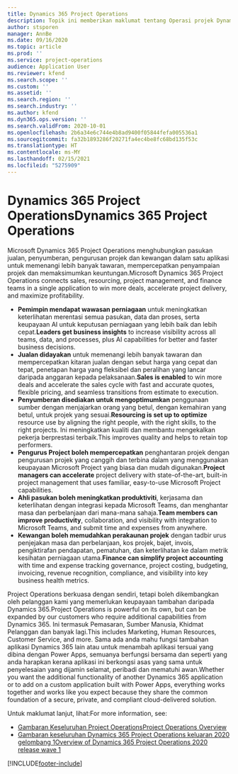 ```yaml
---
title: Dynamics 365 Project Operations
description: Topik ini memberikan maklumat tentang Operasi projek Dynamics 365.
author: stsporen
manager: AnnBe
ms.date: 09/16/2020
ms.topic: article
ms.prod: ''
ms.service: project-operations
audience: Application User
ms.reviewer: kfend
ms.search.scope: ''
ms.custom: ''
ms.assetid: ''
ms.search.region: ''
ms.search.industry: ''
ms.author: kfend
ms.dyn365.ops.version: ''
ms.search.validFrom: 2020-10-01
ms.openlocfilehash: 2b6a34e6c744e4b8ad9400f05844fefa005536a1
ms.sourcegitcommit: fa32b1893286f20271fa4ec4be8fc68bd135f53c
ms.translationtype: HT
ms.contentlocale: ms-MY
ms.lasthandoff: 02/15/2021
ms.locfileid: "5275909"
---
```

# <a name="dynamics-365-project-operations"></a><span data-ttu-id="2dd6f-103">Dynamics 365 Project Operations</span><span class="sxs-lookup"><span data-stu-id="2dd6f-103">Dynamics 365 Project Operations</span></span>

<span data-ttu-id="2dd6f-104">Microsoft Dynamics 365 Project Operations menghubungkan pasukan jualan, penyumberan, pengurusan projek dan kewangan dalam satu aplikasi untuk memenangi lebih banyak tawaran, mempercepatkan penyampaian projek dan memaksimumkan keuntungan.</span><span class="sxs-lookup"><span data-stu-id="2dd6f-104">Microsoft Dynamics 365 Project Operations connects sales, resourcing, project management, and finance teams in a single application to win more deals, accelerate project delivery, and maximize profitability.</span></span>

-   <span data-ttu-id="2dd6f-105">**Pemimpin mendapat wawasan perniagaan** untuk meningkatkan keterlihatan merentasi semua pasukan, data dan proses, serta keupayaan AI untuk keputusan perniagaan yang lebih baik dan lebih cepat.</span><span class="sxs-lookup"><span data-stu-id="2dd6f-105">**Leaders get business insights** to increase visibility across all teams, data, and processes, plus AI capabilities for better and faster business decisions.</span></span>
-   <span data-ttu-id="2dd6f-106">**Jualan didayakan** untuk memenangi lebih banyak tawaran dan mempercepatkan kitaran jualan dengan sebut harga yang cepat dan tepat, penetapan harga yang fleksibel dan peralihan yang lancar daripada anggaran kepada pelaksanaan.</span><span class="sxs-lookup"><span data-stu-id="2dd6f-106">**Sales is enabled** to win more deals and accelerate the sales cycle with fast and accurate quotes, flexible pricing, and seamless transitions from estimate to execution.</span></span>
-   <span data-ttu-id="2dd6f-107">**Penyumberan disediakan untuk mengoptimumkan** penggunaan sumber dengan menjajarkan orang yang betul, dengan kemahiran yang betul, untuk projek yang sesuai.</span><span class="sxs-lookup"><span data-stu-id="2dd6f-107">**Resourcing is set up to optimize** resource use by aligning the right people, with the right skills, to the right projects.</span></span> <span data-ttu-id="2dd6f-108">Ini meningkatkan kualiti dan membantu mengekalkan pekerja berprestasi terbaik.</span><span class="sxs-lookup"><span data-stu-id="2dd6f-108">This improves quality and helps to retain top performers.</span></span>
-   <span data-ttu-id="2dd6f-109">**Pengurus Project boleh mempercepatkan** penghantaran projek dengan pengurusan projek yang canggih dan terbina dalam yang menggunakan keupayaan Microsoft Project yang biasa dan mudah digunakan.</span><span class="sxs-lookup"><span data-stu-id="2dd6f-109">**Project managers can accelerate** project delivery with state-of-the-art, built-in project management that uses familiar, easy-to-use Microsoft Project capabilities.</span></span>
-   <span data-ttu-id="2dd6f-110">**Ahli pasukan boleh meningkatkan produktiviti**, kerjasama dan keterlihatan dengan integrasi kepada Microsoft Teams, dan menghantar masa dan perbelanjaan dari mana-mana sahaja.</span><span class="sxs-lookup"><span data-stu-id="2dd6f-110">**Team members can improve productivity**, collaboration, and visibility with integration to Microsoft Teams, and submit time and expenses from anywhere.</span></span>
-   <span data-ttu-id="2dd6f-111">**Kewangan boleh memudahkan perakaunan projek** dengan tadbir urus penjejakan masa dan perbelanjaan, kos projek, bajet, invois, pengiktirafan pendapatan, pematuhan, dan keterlihatan ke dalam metrik kesihatan perniagaan utama.</span><span class="sxs-lookup"><span data-stu-id="2dd6f-111">**Finance can simplify project accounting** with time and expense tracking governance, project costing, budgeting, invoicing, revenue recognition, compliance, and visibility into key business health metrics.</span></span>

<span data-ttu-id="2dd6f-112">Project Operations berkuasa dengan sendiri, tetapi boleh dikembangkan oleh pelanggan kami yang memerlukan keupayaan tambahan daripada Dynamics 365.</span><span class="sxs-lookup"><span data-stu-id="2dd6f-112">Project Operations is powerful on its own, but can be expanded by our customers who require additional capabilities from Dynamics 365.</span></span> <span data-ttu-id="2dd6f-113">Ini termasuk Pemasaran, Sumber Manusia, Khidmat Pelanggan dan banyak lagi.</span><span class="sxs-lookup"><span data-stu-id="2dd6f-113">This includes Marketing, Human Resources, Customer Service, and more.</span></span> <span data-ttu-id="2dd6f-114">Sama ada anda mahu fungsi tambahan aplikasi Dynamics 365 lain atau untuk menambah aplikasi tersuai yang dibina dengan Power Apps, semuanya berfungsi bersama dan seperti yang anda harapkan kerana aplikasi ini berkongsi asas yang sama untuk penyelesaian yang dijamin selamat, peribadi dan mematuhi awan.</span><span class="sxs-lookup"><span data-stu-id="2dd6f-114">Whether you want the additional functionality of another Dynamics 365 application or to add on a custom application built with Power Apps, everything works together and works like you expect because they share the common foundation of a secure, private, and compliant cloud-delivered solution.</span></span>

<span data-ttu-id="2dd6f-115">Untuk maklumat lanjut, lihat:</span><span class="sxs-lookup"><span data-stu-id="2dd6f-115">For more information, see:</span></span>

- [<span data-ttu-id="2dd6f-116">Gambaran Keseluruhan Project Operations</span><span class="sxs-lookup"><span data-stu-id="2dd6f-116">Project Operations Overview</span></span>](https://dynamics.microsoft.com/en-us/project-operations/overview/)
- [<span data-ttu-id="2dd6f-117">Gambaran keseluruhan Dynamics 365 Project Operations keluaran 2020 gelombang 1</span><span class="sxs-lookup"><span data-stu-id="2dd6f-117">Overview of Dynamics 365 Project Operations 2020 release wave 1</span></span>](https://docs.microsoft.com/dynamics365-release-plan/2020wave1/dynamics365-project-operations/)



[!INCLUDE[footer-include](includes/footer-banner.md)]